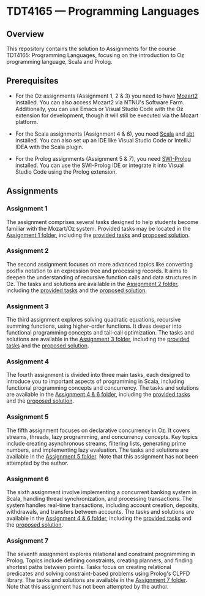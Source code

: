 # TDT4165 — Programming Languages

## Overview
This repository contains the solution to Assignments for the course TDT4165: Programming Languages, focusing on the introduction to Oz programming language, Scala and Prolog. 

## Prerequisites
- For the Oz assignments (Assignment 1, 2 & 3) you need to have [Mozart2](http://mozart2.org/) installed. You can also access Mozart2 via NTNU's Software Farm. Additionally, you can use Emacs or Visual Studio Code with the Oz extension for development, though it will still be executed via the Mozart platform.

- For the Scala assignments (Assignment 4 & 6), you need [Scala](https://www.scala-lang.org/download/) and [sbt](https://www.scala-sbt.org/download.html) installed. You can also set up an IDE like Visual Studio Code or IntelliJ IDEA with the Scala plugin.

- For the Prolog assignments (Assignment 5 & 7), you need [SWI-Prolog](https://www.swi-prolog.org/download) installed. You can use the SWI-Prolog IDE or integrate it into Visual Studio Code using the Prolog extension.

## Assignments
### Assignment 1
The assignment comprises several tasks designed to help students become familiar with the Mozart/Oz system. Provided tasks may be located in the [Assignment 1 
folder](https://github.com/marhjoh/TDT4165-Programming-languages/tree/main/Assignment%201), including the [provided tasks](https://github.com/marhjoh/TDT4165-Programming-languages/blob/main/Assignment%201/Assignment%201%20-%20Tasks.pdf) and [proposed solution](https://github.com/marhjoh/TDT4165-Programming-languages/blob/main/Assignment%201/Assignment%201%20-%20Proposed%20Solution.pdf).

### Assignment 2
The second assignment focuses on more advanced topics like converting postfix notation to an expression tree and processing records. It aims to deepen the understanding of recursive function calls and data structures in Oz. The tasks and solutions are available in the [Assignment 2 folder](https://github.com/marhjoh/TDT4165-Programming-languages/tree/main/Assignment%202), including the [provided tasks](https://github.com/marhjoh/TDT4165-Programming-languages/blob/main/Assignment%202/Assignment%202%20-%20Tasks.pdf) and the [proposed solution](https://github.com/marhjoh/TDT4165-Programming-languages/blob/main/Assignment%202/Assignment%202%20-%20Proposed%20Solution.pdf).

### Assignment 3
The third assignment explores solving quadratic equations, recursive summing functions, using higher-order functions. It dives deeper into functional programming concepts and tail-call optimization. The tasks and solutions are available in the [Assignment 3 folder](https://github.com/marhjoh/TDT4165-Programming-languages/tree/main/Assignment%203), including the [provided tasks](https://github.com/marhjoh/TDT4165-Programming-languages/blob/main/Assignment%203/Assignment%203%20-%20Tasks.pdf) and the [proposed solution](https://github.com/marhjoh/TDT4165-Programming-languages/blob/main/Assignment%203/Assignment%203%20-%20Proposed%20Solution.pdf).

### Assignment 4
The fourth assignment is divided into three main tasks, each designed to introduce you to important aspects of programming in Scala, including functional programming concepts and concurrency. The tasks and solutions are available in the [Assignment 4 & 6 folder](https://github.com/marhjoh/TDT4165-Programming-languages/tree/main/Assignment%204%20%26%206), including the [provided tasks](https://github.com/marhjoh/TDT4165-Programming-languages/blob/main/Assignment%204%20%26%206/Assignment%204%20%26%206%20-%20Tasks.pdf) and the [proposed solution](https://github.com/marhjoh/TDT4165-Programming-languages/blob/main/Assignment%204%20%26%206/Assignment%204%20-%20Proposed%20Solution.pdf).

### Assignment 5
The fifth assignment focuses on declarative concurrency in Oz. It covers streams, threads, lazy programming, and concurrency concepts. Key topics include creating asynchronous streams, filtering lists, generating prime numbers, and implementing lazy evaluation. The tasks and solutions are available in the [Assignment 5 folder](https://github.com/marhjoh/TDT4165-Programming-languages/tree/main/Assignment%205). Note that this assignment has not been attempted by the author.

### Assignment 6
The sixth assignment involve implementing a concurrent banking system in Scala, handling thread synchronization, and processing transactions. The system handles real-time transactions, including account creation, deposits, withdrawals, and transfers between accounts. The tasks and solutions are available in the [Assignment 4 & 6 folder](https://github.com/marhjoh/TDT4165-Programming-languages/tree/main/Assignment%204%20%26%206), including the [provided tasks](https://github.com/marhjoh/TDT4165-Programming-languages/blob/main/Assignment%204%20%26%206/Assignment%204%20%26%206%20-%20Tasks.pdf) and the [proposed solution](https://github.com/marhjoh/TDT4165-Programming-languages/blob/main/Assignment%204%20%26%206/Assignment%206%20-%20Proposed%20Solution.pdf).

### Assignment 7
The seventh assignment explores relational and constraint programming in Prolog. Topics include defining constraints, creating planners, and finding shortest paths between points. Tasks focus on creating relational predicates and solving constraint-based problems using Prolog's CLPFD library. The tasks and solutions are available in the [Assignment 7 folder](https://github.com/marhjoh/TDT4165-Programming-languages/tree/main/Assignment%207). Note that this assignment has not been attempted by the author.